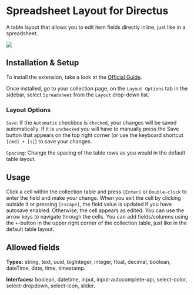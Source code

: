 # Spreadsheet Layout for Directus

A table layout that allows you to edit item fields directly inline, just like in a spreadsheet.

![](https://raw.githubusercontent.com/directus-labs/extension-spreadsheet-layout/main/docs/preview.png)

## Installation & Setup

To install the extension, take a look at the [Official Guide](https://docs.directus.io/extensions/installing-extensions.html).

Once installed, go to your collection page, on the `Layout Options` tab in the sidebar, select `Spreadsheet` from the `Layout` drop-down list.

### Layout Options

`Save`: If the `Automatic` checkbox is `checked`, your changes will be saved automatically. If it is `unchecked` you will have to manually press the Save button that appears on the top right corner (or use the keyboard shortcut `[cmd] + [s]`) to save your changes.

`Spacing`: Change the spacing of the table rows as you would in the default table layout.

## Usage

Click a cell within the collection table and press `[Enter]` or `Double-click` to enter the field and make your change. When you exit the cell by clicking outside it or pressing `[Escape]`, the field value is updated if you have autosave enabled. Otherwise, the cell appears as edited. You can use the arrow keys to navigate through the cells. You can add fields/columns using the `+`-button in the upper right corner of the collection table, just like in the default table layout.

## Allowed fields

**Types:** string, text, uuid, bigInteger, integer, float, decimal, boolean, dateTime, date, time, timestamp.

**Interfaces:** boolean, datetime, input, input-autocomplete-api, select-color, select-dropdown, select-icon, slider.
